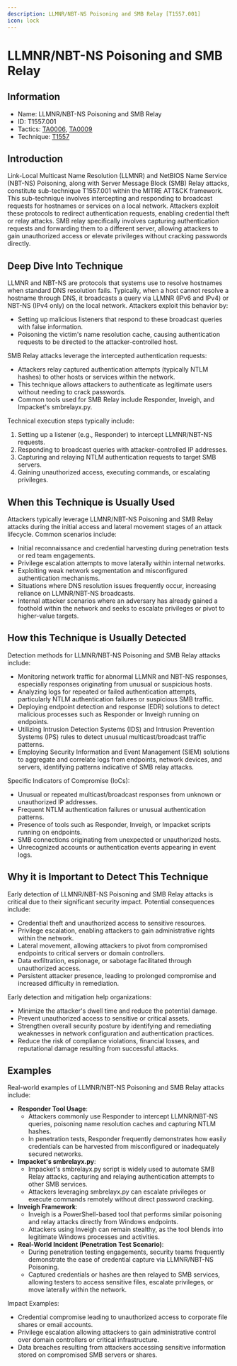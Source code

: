```yaml
---
description: LLMNR/NBT-NS Poisoning and SMB Relay [T1557.001]
icon: lock
---
```


# LLMNR/NBT-NS Poisoning and SMB Relay

## Information

* Name: LLMNR/NBT-NS Poisoning and SMB Relay
* ID: T1557.001
* Tactics: [TA0006](../../ta0006/), [TA0009](../)
* Technique: [T1557](./)

## Introduction

Link-Local Multicast Name Resolution (LLMNR) and NetBIOS Name Service (NBT-NS) Poisoning, along with Server Message Block (SMB) Relay attacks, constitute sub-technique T1557.001 within the MITRE ATT\&CK framework. This sub-technique involves intercepting and responding to broadcast requests for hostnames or services on a local network. Attackers exploit these protocols to redirect authentication requests, enabling credential theft or relay attacks. SMB relay specifically involves capturing authentication requests and forwarding them to a different server, allowing attackers to gain unauthorized access or elevate privileges without cracking passwords directly.

## Deep Dive Into Technique

LLMNR and NBT-NS are protocols that systems use to resolve hostnames when standard DNS resolution fails. Typically, when a host cannot resolve a hostname through DNS, it broadcasts a query via LLMNR (IPv6 and IPv4) or NBT-NS (IPv4 only) on the local network. Attackers exploit this behavior by:

* Setting up malicious listeners that respond to these broadcast queries with false information.
* Poisoning the victim's name resolution cache, causing authentication requests to be directed to the attacker-controlled host.

SMB Relay attacks leverage the intercepted authentication requests:

* Attackers relay captured authentication attempts (typically NTLM hashes) to other hosts or services within the network.
* This technique allows attackers to authenticate as legitimate users without needing to crack passwords.
* Common tools used for SMB Relay include Responder, Inveigh, and Impacket's smbrelayx.py.

Technical execution steps typically include:

1. Setting up a listener (e.g., Responder) to intercept LLMNR/NBT-NS requests.
2. Responding to broadcast queries with attacker-controlled IP addresses.
3. Capturing and relaying NTLM authentication requests to target SMB servers.
4. Gaining unauthorized access, executing commands, or escalating privileges.

## When this Technique is Usually Used

Attackers typically leverage LLMNR/NBT-NS Poisoning and SMB Relay attacks during the initial access and lateral movement stages of an attack lifecycle. Common scenarios include:

* Initial reconnaissance and credential harvesting during penetration tests or red team engagements.
* Privilege escalation attempts to move laterally within internal networks.
* Exploiting weak network segmentation and misconfigured authentication mechanisms.
* Situations where DNS resolution issues frequently occur, increasing reliance on LLMNR/NBT-NS broadcasts.
* Internal attacker scenarios where an adversary has already gained a foothold within the network and seeks to escalate privileges or pivot to higher-value targets.

## How this Technique is Usually Detected

Detection methods for LLMNR/NBT-NS Poisoning and SMB Relay attacks include:

* Monitoring network traffic for abnormal LLMNR and NBT-NS responses, especially responses originating from unusual or suspicious hosts.
* Analyzing logs for repeated or failed authentication attempts, particularly NTLM authentication failures or suspicious SMB traffic.
* Deploying endpoint detection and response (EDR) solutions to detect malicious processes such as Responder or Inveigh running on endpoints.
* Utilizing Intrusion Detection Systems (IDS) and Intrusion Prevention Systems (IPS) rules to detect unusual multicast/broadcast traffic patterns.
* Employing Security Information and Event Management (SIEM) solutions to aggregate and correlate logs from endpoints, network devices, and servers, identifying patterns indicative of SMB relay attacks.

Specific Indicators of Compromise (IoCs):

* Unusual or repeated multicast/broadcast responses from unknown or unauthorized IP addresses.
* Frequent NTLM authentication failures or unusual authentication patterns.
* Presence of tools such as Responder, Inveigh, or Impacket scripts running on endpoints.
* SMB connections originating from unexpected or unauthorized hosts.
* Unrecognized accounts or authentication events appearing in event logs.

## Why it is Important to Detect This Technique

Early detection of LLMNR/NBT-NS Poisoning and SMB Relay attacks is critical due to their significant security impact. Potential consequences include:

* Credential theft and unauthorized access to sensitive resources.
* Privilege escalation, enabling attackers to gain administrative rights within the network.
* Lateral movement, allowing attackers to pivot from compromised endpoints to critical servers or domain controllers.
* Data exfiltration, espionage, or sabotage facilitated through unauthorized access.
* Persistent attacker presence, leading to prolonged compromise and increased difficulty in remediation.

Early detection and mitigation help organizations:

* Minimize the attacker's dwell time and reduce the potential damage.
* Prevent unauthorized access to sensitive or critical assets.
* Strengthen overall security posture by identifying and remediating weaknesses in network configuration and authentication practices.
* Reduce the risk of compliance violations, financial losses, and reputational damage resulting from successful attacks.

## Examples

Real-world examples of LLMNR/NBT-NS Poisoning and SMB Relay attacks include:

* **Responder Tool Usage**:
  * Attackers commonly use Responder to intercept LLMNR/NBT-NS queries, poisoning name resolution caches and capturing NTLM hashes.
  * In penetration tests, Responder frequently demonstrates how easily credentials can be harvested from misconfigured or inadequately secured networks.
* **Impacket's smbrelayx.py**:
  * Impacket's smbrelayx.py script is widely used to automate SMB Relay attacks, capturing and relaying authentication attempts to other SMB services.
  * Attackers leveraging smbrelayx.py can escalate privileges or execute commands remotely without direct password cracking.
* **Inveigh Framework**:
  * Inveigh is a PowerShell-based tool that performs similar poisoning and relay attacks directly from Windows endpoints.
  * Attackers using Inveigh can remain stealthy, as the tool blends into legitimate Windows processes and activities.
* **Real-World Incident (Penetration Test Scenario)**:
  * During penetration testing engagements, security teams frequently demonstrate the ease of credential capture via LLMNR/NBT-NS Poisoning.
  * Captured credentials or hashes are then relayed to SMB services, allowing testers to access sensitive files, escalate privileges, or move laterally within the network.

Impact Examples:

* Credential compromise leading to unauthorized access to corporate file shares or email accounts.
* Privilege escalation allowing attackers to gain administrative control over domain controllers or critical infrastructure.
* Data breaches resulting from attackers accessing sensitive information stored on compromised SMB servers or shares.
